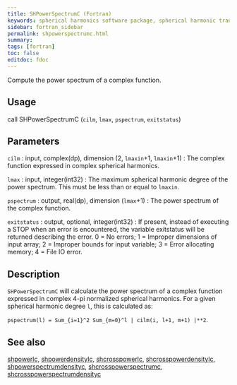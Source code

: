 ```yaml
---
title: SHPowerSpectrumC (Fortran)
keywords: spherical harmonics software package, spherical harmonic transform, legendre functions, multitaper spectral analysis, fortran, Python, gravity, magnetic field
sidebar: fortran_sidebar
permalink: shpowerspectrumc.html
summary:
tags: [fortran]
toc: false
editdoc: fdoc
---
```


Compute the power spectrum of a complex function.

## Usage

call SHPowerSpectrumC (`cilm`, `lmax`, `pspectrum`, `exitstatus`)

## Parameters

`cilm` : input, complex(dp), dimension (2, `lmaxin`+1, `lmaxin`+1)
:   The complex function expressed in complex spherical harmonics.

`lmax` : input, integer(int32)
:   The maximum spherical harmonic degree of the power spectrum. This must be less than or equal to `lmaxin`.

`pspectrum` : output, real(dp), dimension (`lmax`+1)
:   The power spectrum of the complex function.

`exitstatus` : output, optional, integer(int32)
:   If present, instead of executing a STOP when an error is encountered, the variable exitstatus will be returned describing the error. 0 = No errors; 1 = Improper dimensions of input array; 2 = Improper bounds for input variable; 3 = Error allocating memory; 4 = File IO error.

## Description

`SHPowerSpectrumC` will calculate the power spectrum of a complex function expressed in complex 4-pi normalized spherical harmonics. For a given spherical harmonic degree `l`, this is  calculated as:

`pspectrum(l) = Sum_{i=1}^2 Sum_{m=0}^l | cilm(i, l+1, m+1) |**2`.

## See also

[shpowerlc](shpowerlc.html), [shpowerdensitylc](shpowerdensitylc.html), [shcrosspowerlc](shcrosspowerlc.html), [shcrosspowerdensitylc](shcrosspowerdensitylc.html), [shpowerspectrumdensityc](shpowerspectrumdensityc.html), [shcrosspowerspectrumc](shcrosspowerspectrumc.html), [shcrosspowerspectrumdensityc](shcrosspowerspectrumdensityc.html)
